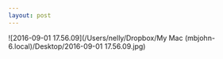 ```yaml
---
layout: post
---
```


![2016-09-01 17.56.09](/Users/nelly/Dropbox/My Mac (mbjohn-6.local)/Desktop/2016-09-01 17.56.09.jpg)

